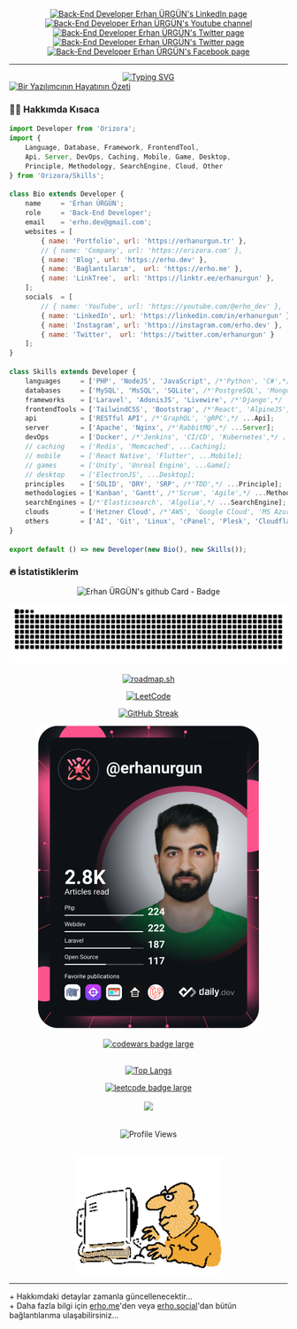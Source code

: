 <div id="badges" align="center">
  <a href="https://www.linkedin.com/in/erhanurgun/" target="_blank">
    <img src="https://img.shields.io/badge/LinkedIn-blue?style=for-the-badge&logo=linkedin&logoColor=white" alt="Back-End Developer Erhan ÜRGÜN's LinkedIn page"/>
  </a>
  <a href="https://www.youtube.com/channel/UCsT0QNcU4scQILX8tcYVg2w?sub_confirmation=1" target="_blank">
    <img src="https://img.shields.io/badge/YouTube-red?style=for-the-badge&logo=youtube&logoColor=white" alt="Back-End Developer Erhan ÜRGÜN's Youtube channel"/>
  </a>
  <a href="https://twitter.com/erhanurgun" target="_blank">
    <img src="https://img.shields.io/badge/Twitter-blue?style=for-the-badge&logo=twitter&logoColor=white" alt="Back-End Developer Erhan ÜRGÜN's Twitter page"/>
  </a>
  <a href="https://www.instagram.com/erhanurgunn/" target="_blank">
    <img src="https://img.shields.io/badge/Instagram-purple?style=for-the-badge&logo=instagram&logoColor=white" alt="Back-End Developer Erhan ÜRGÜN's Twitter page"/>
  </a>
  <a href="https://www.facebook.com/erhanurgunn" target="_blank">
    <img src="https://img.shields.io/badge/Facebook-blue?style=for-the-badge&logo=facebook&logoColor=white" alt="Back-End Developer Erhan ÜRGÜN's Facebook page"/>
  </a>
</div>

<hr>

<div id="message" align="center">
    <a href="https://git.io/typing-svg" target="_blank">
        <img src="https://readme-typing-svg.demolab.com?font=Fira+Code&weight=600&size=24&duration=2500&pause=1000&random=false&width=780&separator=%3C&lines=Selamlar%2C+github+profilime+ho%C5%9Fgeldiniz...+%F0%9F%91%8B%3CBen+bir+back-end+geli%C5%9Ftiricisiyim.%3C%C4%B0lgi+alan%C4%B1m+daha+%C3%A7ok+RESTful+API+geli%C5%9Ftirme+%C3%BCzerine!%3CS%C3%BCrekli+olarak+kendimi+bu+alanda+geli%C5%9Ftiriyorum...%3CFavorim;+Laravel+ve+AdonisJS+ile+RESTful+API+yazmak...%3CDaha+fazlas%C4%B1+i%C3%A7in+websitelerimi+ziyaret+edebilirsiniz..." alt="Typing SVG" />
    </a>
</div>

<div id="images">
  <a href="https://erhanurgun.com.tr" target="_blank">
    <img src="https://erhanurgun.com.tr/assets/webs/_img/svg/codelife-php-if.svg" alt="Bir Yazılımcının Hayatının Özeti"/>
  </a>
</div>

### :man_technologist: Hakkımda Kısaca

```js
import Developer from 'Orizora';
import {
    Language, Database, Framework, FrontendTool,
    Api, Server, DevOps, Caching, Mobile, Game, Desktop, 
    Principle, Methodology, SearchEngine, Cloud, Other
} from 'Orizora/Skills';

class Bio extends Developer {
    name     = 'Erhan ÜRGÜN';
    role     = 'Back-End Developer';
    email    = 'erho.dev@gmail.com';
    websites = [
        { name: 'Portfolio', url: 'https://erhanurgun.tr' },
        // { name: 'Company', url: 'https://orizora.com' },
        { name: 'Blog', url: 'https://erho.dev' },
        { name: 'Bağlantılarım',  url: 'https://erho.me' },
        { name: 'LinkTree',  url: 'https://linktr.ee/erhanurgun' },
    ];
    socials  = [
        // { name: 'YouTube', url: 'https://youtube.com/@erho_dev' },
        { name: 'LinkedIn', url: 'https://linkedin.com/in/erhanurgun' },
        { name: 'Instagram', url: 'https://instagram.com/erho.dev' },
        { name: 'Twitter',  url: 'https://twitter.com/erhanurgun' }
    ];
}

class Skills extends Developer {
    languages     = ['PHP', 'NodeJS', 'JavaScript', /*'Python', 'C#',*/ ...Language];
    databases     = ['MySQL', 'MsSQL', 'SQLite', /*'PostgreSQL', 'MongoDB',*/ ...Database];
    frameworks    = ['Laravel', 'AdonisJS', 'Livewire', /*'Django',*/ ...Framework];
    frontendTools = ['TailwindCSS', 'Bootstrap', /*'React', 'AlpineJS', 'Bulma', 'SASS',*/ ...FrontendTool]; 
    api           = ['RESTful API', /*'GraphQL', 'gRPC',*/ ...Api];
    server        = ['Apache', 'Nginx', /*'RabbitMQ',*/ ...Server];
    devOps        = ['Docker', /*'Jenkins', 'CI/CD', 'Kubernetes',*/ ...DevOps];
    // caching    = ['Redis', 'Memcached', ...Caching];
    // mobile     = ['React Native', 'Flutter', ...Mobile];
    // games      = ['Unity', 'Unreal Engine', ...Game];
    // desktop    = ['ElectronJS', ...Desktop];
    principles    = ['SOLID', 'DRY', 'SRP', /*'TDD',*/ ...Principle];
    methodologies = ['Kanban', 'Gantt', /*'Scrum', 'Agile',*/ ...Methodology];
    searchEngines = [/*'Elasticsearch', 'Algolia',*/ ...SearchEngine];
    clouds        = ['Hetzner Cloud', /*'AWS', 'Google Cloud', 'MS Azure', 'DigitalOcean',*/ ...Cloud];
    others        = ['AI', 'Git', 'Linux', 'cPanel', 'Plesk', 'Cloudflare', /*'Firebase',*/ ...Other];
}

export default () => new Developer(new Bio(), new Skills());
```

### :fire: İstatistiklerim

<div id="github_stats" align="center">

<img src="img/postspark.app/ss_github-stats.png" alt="Erhan ÜRGÜN's github Card - Badge"/>

![Snake Animation](https://raw.githubusercontent.com/erhanurgun/erhanurgun/output/github-contribution-grid-snake.svg)

[![roadmap.sh](https://api.roadmap.sh/v1-badge/wide/64e3040aced78d2935342aeb?variant=dark&roadmaps=backend%2Cnodejs%2Csql%2Cjavascript)](https://roadmap.sh)

[![LeetCode](https://leetcard.jacoblin.cool/erhanurgun?ext=activity)](https://leetcode.com/u/erhanurgun)

[![GitHub Streak](http://github-readme-streak-stats.herokuapp.com?user=erhanurgun&theme=dark&hide_border=true&date_format=j%20M%5B%20Y%5D)](https://git.io/streak-stats)

<a href="https://app.daily.dev/erhanurgun" target="_blank">
  <img src="./devcard.svg" width="400" alt="Erhan ÜRGÜN's Dev Card"/>
</a><br><br>

<!-- 
<a href="https://codersclub.co/tr/dev/erhanurgun" target="_blank">
  <img style="width:404px;height:666px;border-radius:20px" src="./img/codersclub.png" alt="codersclub badge large" />
</a><br><br> 

<a href="https://app.daily.dev/erhanurgun" target="_blank">
  <img src="./img/daily.dev/October 2024 Top Reader in WebSocket.png" width="400" alt="Erhan ÜRGÜN's Dev Card - Badge"/>
</a><br><br>

<a href="https://app.daily.dev/erhanurgun" target="_blank">
  <img src="./img/daily.dev/November 2024 Top Reader in Docker.png" width="400" alt="Erhan ÜRGÜN's Dev Card - Badge"/>
</a><br><br>

<a href="https://app.daily.dev/erhanurgun" target="_blank">
  <img src="./img/daily.dev/December 2024 Top Reader in Open Source.png" width="400" alt="Erhan ÜRGÜN's Dev Card - Badge"/>
</a><br><br>

<a href="https://app.daily.dev/erhanurgun" target="_blank">
  <img src="./img/daily.dev/January 2025 Top Reader in Docker.png" width="400" alt="Erhan ÜRGÜN's Dev Card - Badge"/>
</a><br><br>
-->

<a href="https://www.codewars.com/users/erhanurgun" target="_blank">
  <img src="https://www.codewars.com/users/erhanurgun/badges/large" alt="codewars badge large" />
</a><br><br>

[![Top Langs](https://github-readme-stats.vercel.app/api/top-langs/?username=erhanurgun&layout=compact&theme=vision-friendly-dark)](https://github.com/anuraghazra/github-readme-stats)

<a href="https://leetcode.com/erhanurgun" target="_blank">
  <img src="https://img.shields.io/badge/dynamic/json?style=for-the-badge&labelColor=black&color=%23ffa116&label=Solved&query=solvedOverTotal&url=https%3A%2F%2Fbadge.xyli.tech/%2Fapi%2Fusers%2Ferhanurgun&logo=leetcode&logoColor=yellow" alt="leetcode badge large" />
</a><br><br>

<a href="https://tr.liberapay.com/erhanurgun" target="_blank">
  <img src="https://img.shields.io/liberapay/receives/erhanurgun.svg?logo=liberapay">
</a><br><br>

![Profile Views](https://komarev.com/ghpvc/?username=erhanurgun&color=2695ec)
<br><br>

</div>

<!-- https://animatedimages.org -->
<div align="center">

<img src="./img/gif/hard-coding.gif" alt="Hard Coding" width="266"/>

<!-- <img src="./img/gif/chess.gif" alt="Hard Coding" width="266"/> -->

<!-- <img src="./img/gif/cat.gif" alt="Hard Coding" width="266"/> -->

</div>

<hr>

<div id="badges">
  + Hakkımdaki detaylar zamanla güncellenecektir...
  <br>
  + Daha fazla bilgi için
  <a href="https://erho.me" target="_blank" title="Links">erho.me</a>'den veya
  <a href="https://erho.social" target="_blank" title="Links">erho.social</a>'dan
  bütün bağlantılarıma ulaşabilirsiniz...
</div>
